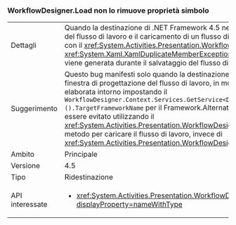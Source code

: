 ### <a name="workflowdesignerload-doesnt-remove-symbol-property"></a>WorkflowDesigner.Load non lo rimuove proprietà simbolo

|   |   |
|---|---|
|Dettagli|Quando la destinazione di .NET Framework 4.5 nella finestra di progettazione del flusso di lavoro e il caricamento di un flusso di lavoro 3.5 rieseguito nell'host con il <xref:System.Activities.Presentation.WorkflowDesigner.Load> metodo, un <xref:System.Xaml.XamlDuplicateMemberException?displayProperty=name> viene generata durante il salvataggio del flusso di lavoro.|
|Suggerimento|Questo bug manifesti solo quando la destinazione è .NET Framework 4.5 nella finestra di progettazione del flusso di lavoro, in modo che possa essere elaborata intorno impostando il <code>WorkflowDesigner.Context.Services.GetService&lt;DesignerConfigurationService&gt;().TargetFrameworkName</code> per il Framework.Alternatively .NET 4.0, il problema può essere evitato utilizzando il <xref:System.Activities.Presentation.WorkflowDesigner.Load(System.String)> metodo per caricare il flusso di lavoro, invece di <xref:System.Activities.Presentation.WorkflowDesigner.Load>.|
|Ambito|Principale|
|Versione|4.5|
|Tipo|Ridestinazione|
|API interessate|<ul><li><xref:System.Activities.Presentation.WorkflowDesigner.Load?displayProperty=nameWithType></li></ul>|


